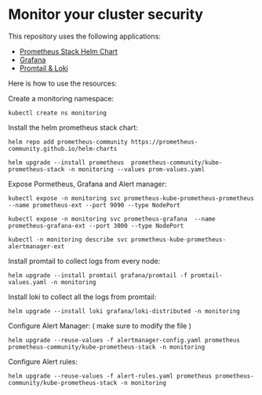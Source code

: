 # Monitor your cluster security

This repository uses the following applications:
- [Prometheus Stack Helm Chart](https://github.com/prometheus-community/helm-charts/tree/main/charts/kube-prometheus-stack)
- [Grafana](https://grafana.com/)
- [Promtail & Loki](https://grafana.com/oss/loki/)


Here is how to use the resources:

Create a monitoring namespace:
```
kubectl create ns monitoring
```

Install the helm prometheus stack chart:

```
helm repo add prometheus-community https://prometheus-community.github.io/helm-charts
```

```
helm upgrade --install prometheus  prometheus-community/kube-prometheus-stack -n monitoring --values prom-values.yaml
```

Expose Pormetheus, Grafana and Alert manager:
```
kubectl expose -n monitoring svc prometheus-kube-prometheus-prometheus  --name prometheus-ext --port 9090 --type NodePort
```
```
kubectl expose -n monitoring svc prometheus-grafana  --name prometheus-grafana-ext --port 3000 --type NodePort
```
```
kubectl -n monitoring describe svc prometheus-kube-prometheus-alertmanager-ext
```

Install promtail to collect logs from every node:


```
helm upgrade --install promtail grafana/promtail -f promtail-values.yaml -n monitoring
```


Install loki to collect all the logs from promtail:
```
helm upgrade --install loki grafana/loki-distributed -n monitoring
```

Configure Alert Manager: ( make sure to modify the file )

```
helm upgrade --reuse-values -f alertmanager-config.yaml prometheus prometheus-community/kube-prometheus-stack -n monitoring
```

Configure Alert rules:

```
helm upgrade --reuse-values -f alert-rules.yaml prometheus prometheus-community/kube-prometheus-stack -n monitoring
```